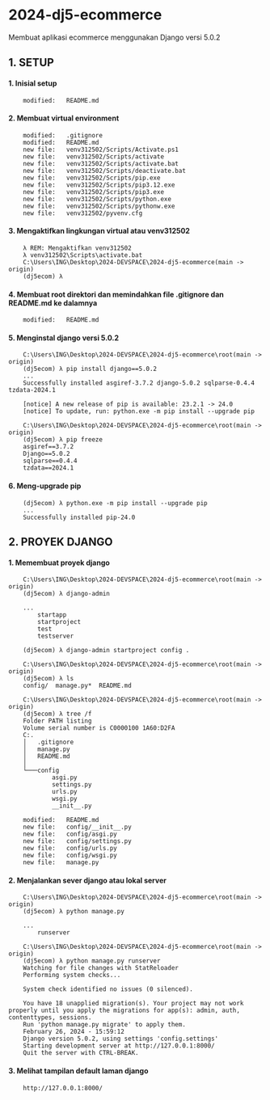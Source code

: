 # 2024-dj5-ecommerce
Membuat aplikasi ecommerce menggunakan Django versi 5.0.2


## 1. SETUP


#### 1. Inisial setup

        modified:   README.md


#### 2. Membuat virtual environment

        modified:   .gitignore
        modified:   README.md
        new file:   venv312502/Scripts/Activate.ps1
        new file:   venv312502/Scripts/activate
        new file:   venv312502/Scripts/activate.bat
        new file:   venv312502/Scripts/deactivate.bat
        new file:   venv312502/Scripts/pip.exe
        new file:   venv312502/Scripts/pip3.12.exe
        new file:   venv312502/Scripts/pip3.exe
        new file:   venv312502/Scripts/python.exe
        new file:   venv312502/Scripts/pythonw.exe
        new file:   venv312502/pyvenv.cfg


#### 3. Mengaktifkan lingkungan virtual atau venv312502

        λ REM: Mengaktifkan venv312502
        λ venv312502\Scripts\activate.bat
        C:\Users\ING\Desktop\2024-DEVSPACE\2024-dj5-ecommerce(main -> origin)
        (dj5ecom) λ


#### 4. Membuat root direktori dan memindahkan file .gitignore dan README.md ke dalamnya

        modified:   README.md


#### 5. Menginstal django versi 5.0.2

        C:\Users\ING\Desktop\2024-DEVSPACE\2024-dj5-ecommerce\root(main -> origin)
        (dj5ecom) λ pip install django==5.0.2
        ...
        Successfully installed asgiref-3.7.2 django-5.0.2 sqlparse-0.4.4 tzdata-2024.1

        [notice] A new release of pip is available: 23.2.1 -> 24.0
        [notice] To update, run: python.exe -m pip install --upgrade pip

        C:\Users\ING\Desktop\2024-DEVSPACE\2024-dj5-ecommerce\root(main -> origin)
        (dj5ecom) λ pip freeze
        asgiref==3.7.2
        Django==5.0.2
        sqlparse==0.4.4
        tzdata==2024.1


#### 6. Meng-upgrade pip

        (dj5ecom) λ python.exe -m pip install --upgrade pip
        ...
        Successfully installed pip-24.0


## 2. PROYEK DJANGO


#### 1. Memembuat proyek django

        C:\Users\ING\Desktop\2024-DEVSPACE\2024-dj5-ecommerce\root(main -> origin)
        (dj5ecom) λ django-admin

        ...
            startapp
            startproject
            test
            testserver

        (dj5ecom) λ django-admin startproject config .

        C:\Users\ING\Desktop\2024-DEVSPACE\2024-dj5-ecommerce\root(main -> origin)
        (dj5ecom) λ ls
        config/  manage.py*  README.md

        C:\Users\ING\Desktop\2024-DEVSPACE\2024-dj5-ecommerce\root(main -> origin)
        (dj5ecom) λ tree /f
        Folder PATH listing
        Volume serial number is C0000100 1A60:D2FA
        C:.
        │   .gitignore
        │   manage.py
        │   README.md
        │
        └───config
                asgi.py
                settings.py
                urls.py
                wsgi.py
                __init__.py

        modified:   README.md
        new file:   config/__init__.py
        new file:   config/asgi.py
        new file:   config/settings.py
        new file:   config/urls.py
        new file:   config/wsgi.py
        new file:   manage.py


#### 2. Menjalankan sever django atau lokal server

        C:\Users\ING\Desktop\2024-DEVSPACE\2024-dj5-ecommerce\root(main -> origin)
        (dj5ecom) λ python manage.py

        ...
            runserver

        C:\Users\ING\Desktop\2024-DEVSPACE\2024-dj5-ecommerce\root(main -> origin)
        (dj5ecom) λ python manage.py runserver
        Watching for file changes with StatReloader
        Performing system checks...

        System check identified no issues (0 silenced).

        You have 18 unapplied migration(s). Your project may not work properly until you apply the migrations for app(s): admin, auth, contenttypes, sessions.
        Run 'python manage.py migrate' to apply them.
        February 26, 2024 - 15:59:12
        Django version 5.0.2, using settings 'config.settings'
        Starting development server at http://127.0.0.1:8000/
        Quit the server with CTRL-BREAK.


#### 3. Melihat tampilan default laman django

        http://127.0.0.1:8000/